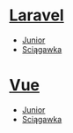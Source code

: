 # [Laravel](./laravel/index.md)
- [Junior](./laravel/index.md#Junior)
- [Sciągawka](./laravel/sciagawka.md)

# [Vue](./vue/index.md)
- [Junior](./vue/index.md#Junior)
- [Sciągawka](./vue/sciagawka.md)